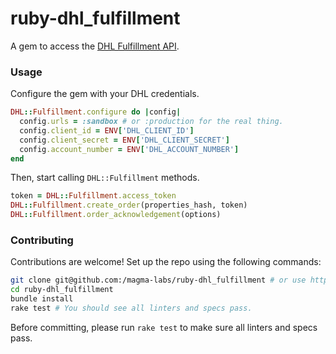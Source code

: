 # ruby-dhl_fulfillment

A gem to access the [DHL Fulfillment API](https://api-qa.dhlecommerce.com/apidoc/apidoc-eff.html).

### Usage

Configure the gem with your DHL credentials.

```ruby
DHL::Fulfillment.configure do |config|
  config.urls = :sandbox # or :production for the real thing.
  config.client_id = ENV['DHL_CLIENT_ID']
  config.client_secret = ENV['DHL_CLIENT_SECRET']
  config.account_number = ENV['DHL_ACCOUNT_NUMBER']
end
```

Then, start calling `DHL::Fulfillment` methods.

```ruby
token = DHL::Fulfillment.access_token
DHL::Fulfillment.create_order(properties_hash, token)
DHL::Fulfillment.order_acknowledgement(options)
```

### Contributing

Contributions are welcome! Set up the repo using the following commands:

```bash
git clone git@github.com:/magma-labs/ruby-dhl_fulfillment # or use https if you prefer
cd ruby-dhl_fulfillment
bundle install
rake test # You should see all linters and specs pass.
```

Before committing, please run `rake test` to make sure all linters and specs pass.
